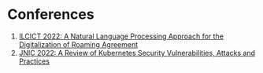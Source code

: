 # Conferences

1. [ILCICT 2022: A Natural Language Processing Approach for the Digitalization of Roaming Agreement](./ILCICT_2022/ilcict2022.md)
2. [JNIC 2022: A Review of Kubernetes Security Vulnerabilities, Attacks and Practices](./JNIC_2022/jnic2022.md)